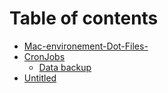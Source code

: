 # Table of contents

* [Mac-environement-Dot-Files-](README.md)
* [CronJobs](cronjobs/README.md)
  * [Data backup](cronjobs/data-backup.md)
* [Untitled](untitled.md)

